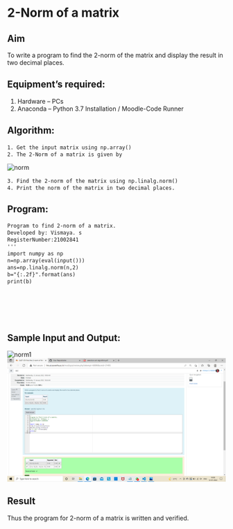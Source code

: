 # 2-Norm of a matrix
## Aim
To write a program to find the 2-norm of the matrix and display the result in two decimal places.
## Equipment’s required:
1.	Hardware – PCs
2.	Anaconda – Python 3.7 Installation / Moodle-Code Runner
## Algorithm:
	1. Get the input matrix using np.array()
	2. The 2-Norm of a matrix is given by 
![norm](./normeqn1.jpg)
    
    3. Find the 2-norm of the matrix using np.linalg.norm()
	4. Print the norm of the matrix in two decimal places.
## Program:
```
Program to find 2-norm of a matrix.
Developed by: Vismaya. s
RegisterNumber:21002841
'''
import numpy as np
n=np.array(eval(input()))
ans=np.linalg.norm(n,2)
b="{:.2f}".format(ans)
print(b)






```
## Sample Input and Output:
![norm1](./input.jpg)
![github](norm.png)

## Result
Thus the program for 2-norm of a matrix is written and verified.
